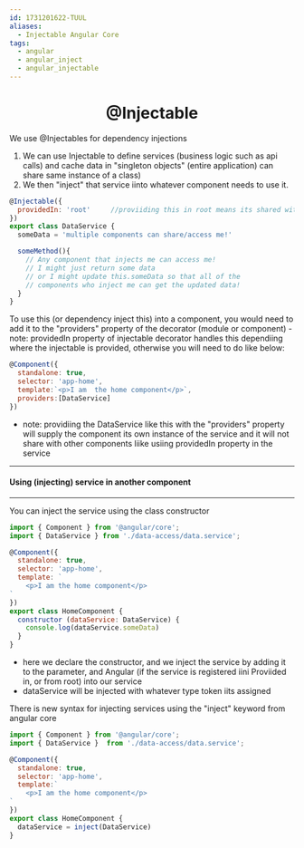 ```yaml
---
id: 1731201622-TUUL
aliases:
  - Injectable Angular Core
tags:
  - angular
  - angular_inject
  - angular_injectable
---
```


<center>
<h1>@Injectable</h1>
</center>
 
We use @Injectables for dependency injections

1) We can use Injectable to define services (business logic such as api calls) and cache data in "singleton objects"
   (entire application)  can share same instance of a class)
2) We then "inject" that service iinto whatever component needs to use it. 


```javascript
@Injectable({
  providedIn: 'root'     //proviiding this in root means its shared with entire application
})
export class DataService {
  someData = 'multiple components can share/access me!'

  someMethod(){
    // Any component that injects me can access me!
    // I might just return some data
    // or I might update this.someData so that all of the
    // components who inject me can get the updated data!
  }
}
```

To use this (or dependency inject this) into a component, you would need to add it to the "providers" property of the
decorator (module or component) - note: providedIn property of injectable decorator handles this dependiing where 
the injectable is provided, otherwise you will need to do like below:

```javascript
@Component({
  standalone: true, 
  selector: 'app-home',
  template:`<p>I am  the home component</p>`,
  providers:[DataService]
})
```
- note: providiing the DataService like this with the "providers" property will supply the component its own instance 
	of the service and it will not share with other components liike usiing providedIn property in the service

---
#### Using (injecting) service in another component
---

You can inject the service using the class constructor

```javascript
import { Component } from '@angular/core';
import { DataService } from './data-access/data.service';

@Component({
  standalone: true,
  selector: 'app-home',
  template: `
    <p>I am the home component</p>
`
})
export class HomeComponent {
  constructor (dataService: DataService) {
    console.log(dataService.someData)
  }
}
```
- here we declare the constructor, and we inject the service by adding it to the parameter, and Angular (if the service
  is registered iini Proviided in, or from root) into our service
- dataService will be injected with whatever type token iits assigned


There is new syntax for injecting services using the "inject" keyword from angular core
```javascript
import { Component } from '@angular/core';
import { DataService }  from './data-access/data.service';

@Component({
  standalone: true,
  selector: 'app-home',
  template:`
    <p>I am the home component</p>
`
})
export class HomeComponent {
  dataService = inject(DataService)
}
```
